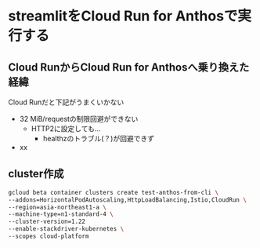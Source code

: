 # streamlitをCloud Run for Anthosで実行する

## Cloud RunからCloud Run for Anthosへ乗り換えた経緯

Cloud Runだと下記がうまくいかない

- 32 MiB/requestの制限回避ができない
  - HTTP2に設定しても…
    - healthzのトラブル(？)が回避できず
- xx

## cluster作成

```bash
gcloud beta container clusters create test-anthos-from-cli \
--addons=HorizontalPodAutoscaling,HttpLoadBalancing,Istio,CloudRun \
--region=asia-northeast1-a \
--machine-type=n1-standard-4 \
--cluster-version=1.22
--enable-stackdriver-kubernetes \
--scopes cloud-platform 
```
